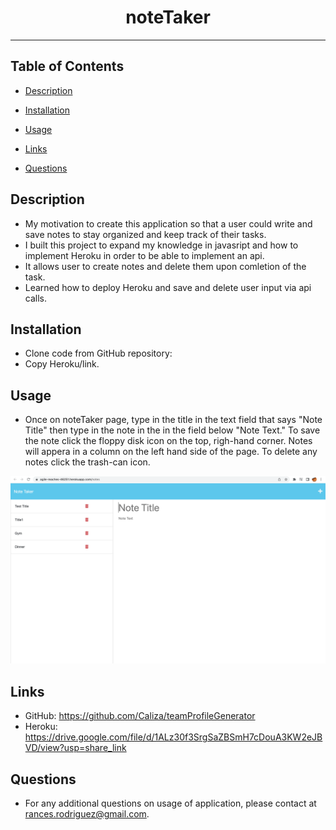 <div align="center"><h1>noteTaker</h1></div>
<hr />

## Table of Contents

  * [Description](#description)
  
  * [Installation](#installation)

  * [Usage](#usage)

  * [Links](#links)

  * [Questions](#questions)

## Description

- My motivation to create this application so that a user could write and save notes to stay organized and keep track of their tasks.
- I built this project to expand my knowledge in javasript and how to implement Heroku in order to be able to implement an api.
- It allows user to create notes and delete them upon comletion of the task.
- Learned how to deploy Heroku and save and delete user input via api calls.

## Installation

- Clone code from GitHub repository:
- Copy Heroku/link. 

## Usage
  
 - Once on noteTaker page, type in the title in the text field that says "Note Title" then type in the note in the in the field below "Note Text." To save the note click the floppy disk icon on the top, righ-hand corner. Notes will appera in a column on the left hand side of the page. To delete any notes click the trash-can icon. 



    
 ![noteTake](./assets/images/noteTaker.jpg)

## Links

- GitHub: https://github.com/Caliza/teamProfileGenerator
- Heroku: https://drive.google.com/file/d/1ALz30f3SrgSaZBSmH7cDouA3KW2eJBVD/view?usp=share_link

## Questions

- For any additional questions on usage of application, please contact at rances.rodriguez@gmail.com.